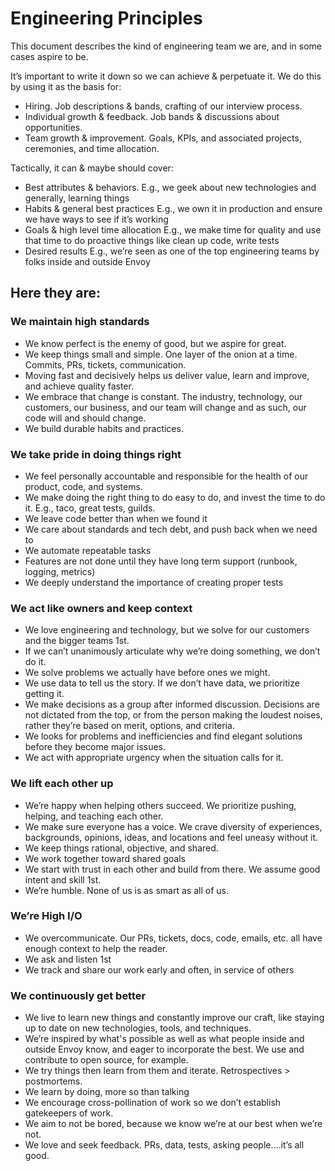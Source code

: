 # Engineering Principles
This document describes the kind of engineering team we are, and in some cases aspire to be.

It’s important to write it down so we can achieve & perpetuate it.  We do this by using it as the basis for:
* Hiring.  Job descriptions & bands, crafting of our interview process.
* Individual growth & feedback.  Job bands & discussions about opportunities.
* Team growth & improvement.  Goals, KPIs, and associated projects, ceremonies, and time allocation.

Tactically, it can & maybe should cover:
* Best attributes & behaviors.  E.g., we geek about new technologies and generally, learning things
* Habits & general best practices  E.g., we own it in production and ensure we have ways to see if it’s working
* Goals & high level time allocation  E.g., we make time for quality and use that time to do proactive things like clean up code, write tests
* Desired results  E.g., we’re seen as one of the top engineering teams by folks inside and outside Envoy

## Here they are:

### We maintain high standards
* We know perfect is the enemy of good, but we aspire for great.
* We keep things small and simple.  One layer of the onion at a time.  Commits, PRs, tickets, communication.
* Moving fast and decisively helps us deliver value, learn and improve, and achieve quality faster.
* We embrace that change is constant.  The industry, technology, our customers, our business, and our team will change and as such, our code will and should change.
* We build durable habits and practices.

### We take pride in doing things right
* We feel personally accountable and responsible for the health of our product, code, and systems.
* We make doing the right thing to do easy to do, and invest the time to do it.  E.g., taco, great tests, guilds.
* We leave code better than when we found it
* We care about standards and tech debt, and push back when we need to
* We automate repeatable tasks
* Features are not done until they have long term support (runbook, logging, metrics)
* We deeply understand the importance of creating proper tests

### We act like owners and keep context
* We love engineering and technology, but we solve for our customers and the bigger teams 1st.
* If we can’t unanimously articulate why we’re doing something, we don’t do it.
* We solve problems we actually have before ones we might.
* We use data to tell us the story.  If we don’t have data, we prioritize getting it.
* We make decisions as a group after informed discussion. Decisions are not dictated from the top, or from the person making the loudest noises, rather they’re based on merit, options, and criteria.
* We looks for problems and inefficiencies and find elegant solutions before they become major issues.
* We act with appropriate urgency when the situation calls for it.

### We lift each other up
* We’re happy when helping others succeed. We prioritize pushing, helping, and teaching each other.
* We make sure everyone has a voice.  We crave diversity of experiences, backgrounds, opinions, ideas, and locations and feel uneasy without it.
* We keep things rational, objective, and shared.
* We work together toward shared goals
* We start with trust in each other and build from there.  We assume good intent and skill 1st.
* We’re humble.  None of us is as smart as all of us.

### We’re High I/O
* We overcommunicate.  Our PRs, tickets, docs, code, emails, etc. all have enough context to help the reader.
* We ask and listen 1st
* We track and share our work early and often, in service of others

### We continuously get better
* We live to learn new things and constantly improve our craft, like staying up to date on new technologies, tools, and techniques.
* We’re inspired by what's possible as well as what people inside and outside Envoy know, and eager to incorporate the best.  We use and contribute to open source, for example.
* We try things then learn from them and iterate.  Retrospectives > postmortems.
* We learn by doing, more so than talking
* We encourage cross-pollination of work so we don’t establish gatekeepers of work.
* We aim to not be bored, because we know we’re at our best when we’re not.
* We love and seek feedback.  PRs, data, tests, asking people….it’s all good.
